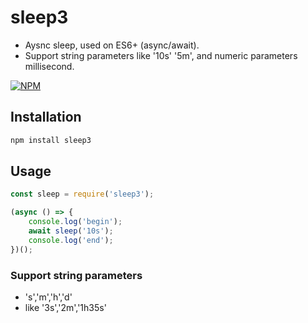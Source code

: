 # sleep3

- Aysnc sleep, used on ES6+ (async/await).
- Support string parameters like '10s' '5m', and numeric parameters millisecond.

[![NPM](https://nodei.co/npm/sleep3.png)](https://www.npmjs.com/package/sleep3/)

## Installation

```bash
npm install sleep3
```

## Usage

```js
const sleep = require('sleep3');

(async () => {
    console.log('begin');
    await sleep('10s');
    console.log('end');
})();
```

### Support string parameters

- 's','m','h','d'
- like '3s','2m','1h35s'